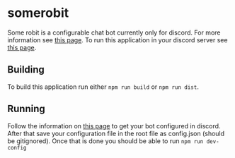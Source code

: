 # somerobit
Some robit is a configurable chat bot currently only for discord. For more information see [this page](./doc/About.md). To run this application in your discord server see [this page](./doc/Installation.md).

## Building
To build this application run either `npm run build` or `npm run dist`.

## Running
Follow the information on [this page](./doc/Installation.md) to get your bot configured in discord. After that save your configuration file in the root file as config.json (should be gitignored). Once that is done you should be able to run `npm run dev-config`